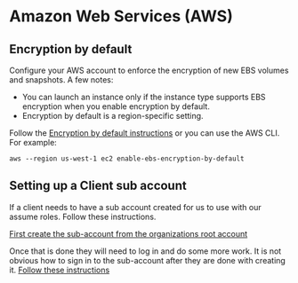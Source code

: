 # Amazon Web Services (AWS)


## Encryption by default

Configure your AWS account to enforce the encryption of new EBS volumes and snapshots. A few notes:

* You can launch an instance only if the instance type supports EBS encryption when you enable encryption by default.
* Encryption by default is a region-specific setting.

Follow the [Encryption by default instructions](https://docs.aws.amazon.com/AWSEC2/latest/UserGuide/EBSEncryption.html#encryption-by-default) or you can use the AWS CLI. For example:

```shell
aws --region us-west-1 ec2 enable-ebs-encryption-by-default
```


## Setting up a Client sub account

If a client needs to have a sub account created for us to use with our assume roles. Follow these instructions.

[First create the sub-account from the organizations root account](https://docs.aws.amazon.com/organizations/latest/userguide/orgs_manage_accounts_create.html)

Once that is done they will need to log in and do some more work. It is not obvious how to sign in to the sub-account
after they are done with creating it. [Follow these instructions](https://docs.aws.amazon.com/organizations/latest/userguide/orgs_manage_accounts_access.html)